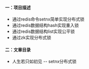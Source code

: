 #### 一：项目描述

- 通过redis命令setnx简单实现分布式锁
- 通过redis数据结构hash实现重入锁
- 通过redis数据结构list实现公平锁
- 通过zk实现分布式锁

#### 二：文章目录

- 人生若只如初见 -- setnx分布式锁